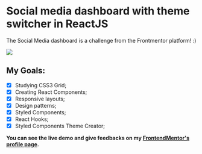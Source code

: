 # Social media dashboard with theme switcher in ReactJS

The Social Media dashboard is a challenge from the Frontmentor platform! :)

![](src/assets/screencapture.gif)

## My Goals:
- [x] Studying CSS3 Grid;
- [x] Creating React Components;
- [x] Responsive layouts;
- [x] Design patterns;
- [x] Styled Components;
- [x] React Hooks;
- [x] Styled Components Theme Creator;

**You can see the live demo and give feedbacks on my [FrontendMentor's profile page](https://www.frontendmentor.io/solutions/social-media-dashboard-with-theme-switcher-in-reactjs-GKrbC35Zn).**
